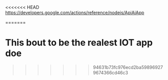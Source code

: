 <<<<<<< HEAD
https://developers.google.com/actions/reference/nodejs/ApiAiApp

=======
# This bout to be the realest IOT app doe
>>>>>>> 94631b73fc976ecd2ba598969279674366cd46c3
